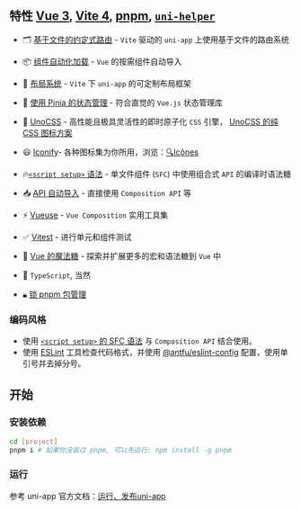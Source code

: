## 特性  [Vue 3](https://github.com/vuejs/core), [Vite 4](https://github.com/vitejs/vite), [pnpm](https://pnpm.io/), [`uni-helper`](https://github.com/uni-helper)

- 🗂 [基于文件的约定式路由](https://github.com/Ares-Chang/uni-vitesse/tree/master/src/pages) - `Vite` 驱动的 `uni-app` 上使用基于文件的路由系统

- 📦 [组件自动化加载](https://github.com/Ares-Chang/uni-vitesse/blob/master/src/components) - `Vue` 的按需组件自动导入

- 📑 [布局系统](https://github.com/Ares-Chang/uni-vitesse/tree/master/src/layouts) - `Vite` 下 `uni-app` 的可定制布局框架

- 🍍 [使用 Pinia 的状态管理](https://pinia.vuejs.org) - 符合直觉的 `Vue.js` 状态管理库

- 🎨 [UnoCSS](https://github.com/unocss/unocss) - 高性能且极具灵活性的即时原子化 `CSS` 引擎， [UnoCSS 的纯 CSS 图标方案](https://github.com/antfu/unocss/tree/main/packages/preset-icons)

- 😃 [Iconify](https://iconify.design)- 各种图标集为你所用，浏览：[🔍Icônes](https://icones.netlify.app/)

- 🔥[`<script setup>` 语法](https://cn.vuejs.org/api/sfc-script-setup.html) - 单文件组件 (`SFC`) 中使用组合式 `API` 的编译时语法糖

- 📥 [API 自动导入](https://github.com/Ares-Chang/uni-vitesse/tree/master/src/composables) - 直接使用 `Composition API` 等

- ⚡️ [Vueuse](https://vueuse.org/guide/) - `Vue Composition` 实用工具集

- ✅ [Vitest](https://vitest.dev/) - 进行单元和组件测试

- 👻 [Vue 的魔法糖](https://vue-macros.dev/zh-CN/guide/getting-started.html) - 探索并扩展更多的宏和语法糖到 `Vue` 中

- 🦾 `TypeScript`, 当然

- 🔒︎ [锁 pnpm 包管理](https://pnpm.io/only-allow-pnpm)

### 编码风格

- 使用 [`<script setup>` 的 SFC 语法](https://github.com/vuejs/rfcs/pull/227) 与 `Composition API` 结合使用。
- 使用 [ESLint](https://eslint.org/) 工具检查代码格式，并使用 [@antfu/eslint-config](https://github.com/antfu/eslint-config) 配置，使用单引号并去掉分号。

## 开始

### 安装依赖
```bash
cd [project]
pnpm i # 如果你没装过 pnpm, 可以先运行: npm install -g pnpm
```

### 运行

参考 uni-app 官方文档：[运行、发布uni-app](https://uniapp.dcloud.net.cn/quickstart-cli.html#%E8%BF%90%E8%A1%8C%E3%80%81%E5%8F%91%E5%B8%83uni-app)